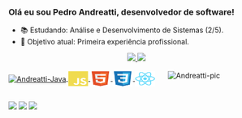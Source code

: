 ### Olá eu sou Pedro Andreatti, desenvolvedor de software!

- 📚 Estudando: Análise e Desenvolvimento de Sistemas (2/5).
- 🎯 Objetivo atual: Primeira experiência profissional.

<div align="center">
  <a href="https://github.com/pedro-devs">
  <img height="180em" src="https://github-readme-stats.vercel.app/api?username=pedro-devs&show_icons=true&theme=dark&include_all_commits=true&count_private=true"/>
  <img height="180em" src="https://github-readme-stats.vercel.app/api/top-langs/?username=pedro-devs&layout=compact&langs_count=7&theme=dark"/>
</div>
<div style="display: inline_block"><br>
  <img align="center" alt="Andreatti-Java" height="30" width="40" src="https://cdn.jsdelivr.net/gh/devicons/devicon/icons/java/java-original.svg">
  <img align="center" alt="Andreatti-js" height="30" width="40" src="https://raw.githubusercontent.com/devicons/devicon/master/icons/javascript/javascript-plain.svg">
  <img align="center" alt="Andreatti-HTML" height="30" width="40" src="https://raw.githubusercontent.com/devicons/devicon/master/icons/html5/html5-original.svg">
  <img align="center" alt="Andreatti-CSS" height="30" width="40" src="https://raw.githubusercontent.com/devicons/devicon/master/icons/css3/css3-original.svg">
  <img align="center" alt="Andreatti-React" height="30" width="40" src="https://raw.githubusercontent.com/devicons/devicon/master/icons/react/react-original.svg">
  <img align="right" alt="Andreatti-pic" height="180" width="190" src="https://cdn.discordapp.com/attachments/971987311103447084/1030803839022006302/gif_com_asas.gif">
</div>
  
  ##

<div> 
  <a href="https://instagram.com/pedrohenriqueandreatti/" target="_blank"><img src="https://img.shields.io/badge/-Instagram-%23E4405F?style=for-the-badge&logo=instagram&logoColor=white" target="_blank"></a>
  <a href = "mailto:pedrohenriqueandreatti11@gmail.com"><img src="https://img.shields.io/badge/-Gmail-%23333?style=for-the-badge&logo=gmail&logoColor=white" target="_blank"></a>
  <a href="https://www.linkedin.com/in/pedro-andreatti-81b7621b8/" target="_blank"><img src="https://img.shields.io/badge/-LinkedIn-%230077B5?style=for-the-badge&logo=linkedin&logoColor=white" target="_blank"></a> 
 
  
 
</div>
